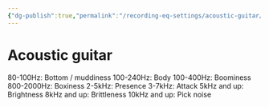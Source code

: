 ```yaml
---
{"dg-publish":true,"permalink":"/recording-eq-settings/acoustic-guitar/","tags":["Keep/Label/Mixing","Keep/Label/Acoustic-Guitar"]}
---
```


# Acoustic guitar

80-100Hz: Bottom / muddiness
100-240Hz: Body
100-400Hz: Boominess
800-2000Hz: Boxiness
2-5kHz: Presence
3-7kHz: Attack
5kHz and up: Brightness
8kHz and up: Brittleness
10kHz and up: Pick noise